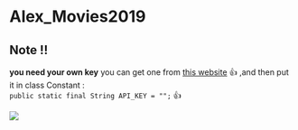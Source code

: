# Alex_Movies2019
## Note !!
**you need your own key** you can get one from [this website](https://www.themoviedb.org) :+1: ,and then put it in class Constant :  
`public static final String API_KEY = "";` :+1:
  

  <img src="https://serving.photos.photobox.com/053690661db9648af9d57f3d40ba4e2e7a1693309d764dbb68c70df9b7bafb52cf729d60.jpg"    />  
